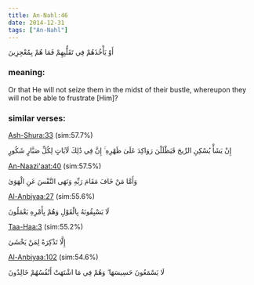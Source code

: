 ```yaml
---
title: An-Nahl:46
date: 2014-12-31
tags: ["An-Nahl"]
---
```

أَوْ يَأْخُذَهُمْ فِي تَقَلُّبِهِمْ فَمَا هُمْ بِمُعْجِزِينَ
### meaning: 
Or that He will not seize them in the midst of their bustle, whereupon they will not be able to frustrate [Him]?
### similar verses: 

[Ash-Shura:33](/42/33) (sim:57.7%)

إِنْ يَشَأْ يُسْكِنِ الرِّيحَ فَيَظْلَلْنَ رَوَاكِدَ عَلَىٰ ظَهْرِهِ ۚ إِنَّ فِي ذَٰلِكَ لَآيَاتٍ لِكُلِّ صَبَّارٍ شَكُورٍ

[An-Naazi'aat:40](/79/40) (sim:57.5%)

وَأَمَّا مَنْ خَافَ مَقَامَ رَبِّهِ وَنَهَى النَّفْسَ عَنِ الْهَوَىٰ

[Al-Anbiyaa:27](/21/27) (sim:55.6%)

لَا يَسْبِقُونَهُ بِالْقَوْلِ وَهُمْ بِأَمْرِهِ يَعْمَلُونَ

[Taa-Haa:3](/20/3) (sim:55.2%)

إِلَّا تَذْكِرَةً لِمَنْ يَخْشَىٰ

[Al-Anbiyaa:102](/21/102) (sim:54.6%)

لَا يَسْمَعُونَ حَسِيسَهَا ۖ وَهُمْ فِي مَا اشْتَهَتْ أَنْفُسُهُمْ خَالِدُونَ
